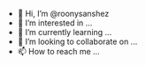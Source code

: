 - 👋 Hi, I’m @roonysanshez
- 👀 I’m interested in ...
- 🌱 I’m currently learning ...
- 💞️ I’m looking to collaborate on ...
- 📫 How to reach me ...

<!---
roonysanshez/roonysanshez is a ✨ special ✨ repository because its `README.md` (this file) appears on your GitHub profile.
You can click the Preview link to take a look at your changes.
--->

